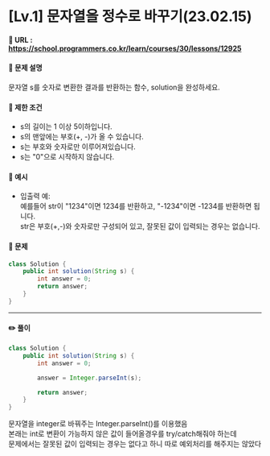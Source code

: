 # [Lv.1] 문자열을 정수로 바꾸기(23.02.15)

#### 📌 URL : https://school.programmers.co.kr/learn/courses/30/lessons/12925

#### 📌 문제 설명

문자열 s를 숫자로 변환한 결과를 반환하는 함수, solution을 완성하세요.

#### 📌 제한 조건

- s의 길이는 1 이상 5이하입니다.
- s의 맨앞에는 부호(+, -)가 올 수 있습니다.
- s는 부호와 숫자로만 이루어져있습니다.
- s는 "0"으로 시작하지 않습니다.

#### 📌 예시

- 입출력 예:  
   예를들어 str이 "1234"이면 1234를 반환하고, "-1234"이면 -1234를 반환하면 됩니다.  
   str은 부호(+,-)와 숫자로만 구성되어 있고, 잘못된 값이 입력되는 경우는 없습니다.

#### 📌 문제

```java
class Solution {
    public int solution(String s) {
        int answer = 0;
        return answer;
    }
}
```

---

#### ✏️ 풀이

```java
class Solution {
    public int solution(String s) {
        int answer = 0;

        answer = Integer.parseInt(s);

        return answer;
    }
}

```

문자열을 integer로 바꿔주는 Integer.parseInt()를 이용했음  
본래는 int로 변환이 가능하지 않은 값이 들어올경우를 try/catch해줘야 하는데  
문제에서는 잘못된 값이 입력되는 경우는 없다고 하니 따로 예외처리를 해주지는 않았다
